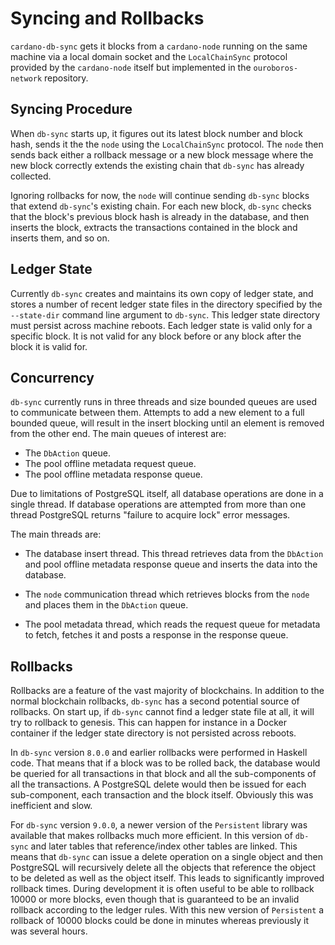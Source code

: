 # Syncing and Rollbacks

`cardano-db-sync` gets it blocks from a `cardano-node` running on the same machine via a local
domain socket and the `LocalChainSync` protocol provided by the `cardano-node` itself but
implemented in the `ouroboros-network` repository.


## Syncing Procedure

When `db-sync` starts up, it figures out its latest block number and block hash, sends it the
the `node` using the `LocalChainSync` protocol. The `node` then sends back either a rollback
message or a new block message where the new block correctly extends the existing chain that
`db-sync` has already collected.

Ignoring rollbacks for now, the `node` will continue sending `db-sync` blocks that extend
`db-sync`'s existing chain. For each new block, `db-sync` checks that the block's previous
block hash is already in the database, and then inserts the block, extracts the transactions
contained in the block and inserts them, and so on.


## Ledger State

Currently `db-sync` creates and maintains its own copy of ledger state, and stores a number
of recent ledger state files in the directory specified by the `--state-dir` command line
argument to `db-sync`. This ledger state directory must persist across machine reboots.
Each ledger state is valid only for a specific block. It is not valid for any block before
or any block after the block it is valid for.


## Concurrency

`db-sync` currently runs in three threads and size bounded queues are used to communicate
between them. Attempts to add a new element to a full bounded queue, will result in the
insert blocking until an element is removed from the other end. The main queues of interest
are:

* The `DbAction` queue.
* The pool offline metadata request queue.
* The pool offline metadata response queue.

Due to limitations of PostgreSQL itself, all database operations are done in a single thread.
If database operations are attempted from more than one thread PostgreSQL returns "failure
to acquire lock" error messages.

The main threads are:

* The database insert thread. This thread retrieves data from the `DbAction` and pool
  offline metadata response queue and inserts the data into the database.

* The `node` communication thread which retrieves blocks from the `node` and places them in
  the `DbAction` queue.
* The pool metadata thread, which reads the request queue for metadata to fetch, fetches it
  and posts a response in the response queue.


## Rollbacks

Rollbacks are a feature of the vast majority of blockchains. In addition to the normal
blockchain rollbacks, `db-sync` has a second potential source of rollbacks. On start up,
if `db-sync` cannot find a ledger state file at all, it will try to rollback to genesis.
This can happen for instance in a Docker container if the ledger state directory is not
persisted across reboots.

In `db-sync` version `8.0.0` and earlier rollbacks were performed in Haskell code. That
means that if a block was to be rolled back, the database would be queried for all transactions
in that block and all the sub-components of all the transactions. A PostgreSQL delete would
then be issued for each sub-component, each transaction and the block itself. Obviously
this was inefficient and slow.

For `db-sync` version `9.0.0`, a newer version of the `Persistent` library was available that
makes rollbacks much more efficient. In this version of `db-sync` and later tables that
reference/index other tables are linked. This means that `db-sync` can issue a delete
operation on a single object and then PostgreSQL will recursively delete all the objects that
reference the object to be deleted as well as the object itself. This leads to significantly
improved rollback times. During development it is often useful to be able to rollback 10000
or more blocks, even though that is guaranteed to be an invalid rollback according to the ledger
rules. With this new version of `Persistent` a rollback of 10000 blocks could be done in
minutes whereas previously it was several hours.

